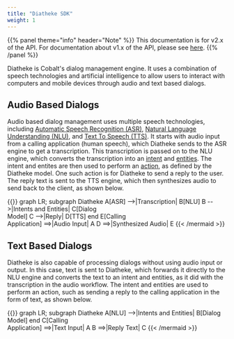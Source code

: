 ```yaml
---
title: "Diatheke SDK"
weight: 1
---
```


{{% panel theme="info" header="Note" %}}
This documentation is for v2.x of the API. For documentation about v1.x of
the API, please see <a href="https://sdk-diatheke-v1.onrender.com/">here</a>.
{{% /panel %}}

Diatheke is Cobalt's dialog management engine. It uses a combination of
speech technologies and artificial intelligence to allow users to interact
with computers and mobile devices through audio and text based dialogs.


## Audio Based Dialogs
Audio based dialog management uses multiple speech technologies, including
[Automatic Speech Recognition (ASR)](glossary#asr),
[Natural Language Understanding (NLU)](glossary#nlu), and
[Text To Speech (TTS)](glossary#tts). It starts with audio input from a
calling application (human speech), which Diatheke sends to the ASR engine
to get a transcription. This transcription is passed on to the NLU engine,
which converts the transcription into an [intent](glossary#intent) and
[entities](glossary#entity). The intent and entites are then used to
perform an [action](glossary#action), as defined by the Diatheke model.
One such action is for Diatheke to send a reply to the user. The reply text
is sent to the TTS engine, which then synthesizes audio to send back to the
client, as shown below.

{{<mermaid align="center">}}
graph LR;
    subgraph Diatheke
        A[ASR] -->|Transcription| B[NLU]
        B -->|Intents and Entities| C[Dialog</br>Model]
        C -->|Reply| D[TTS]
    end
    E[Calling</br>Application] ==>|Audio Input| A
    D ==>|Synthesized Audio| E
{{< /mermaid >}}


## Text Based Dialogs
Diatheke is also capable of processing dialogs without using audio input or
output. In this case, text is sent to Diatheke, which forwards it directly
to the NLU engine and converts the text to an intent and entities, as it
did with the transcription in the audio workflow. The intent and entities
are used to perform an action, such as sending a reply to the calling
application in the form of text, as shown below.

{{<mermaid align="center">}}
graph LR;
    subgraph Diatheke
        A[NLU] -->|Intents and Entities| B[Dialog</br>Model]
    end
    C[Calling</br>Application] ==>|Text Input| A
    B ==>|Reply Text| C
{{< /mermaid >}}
